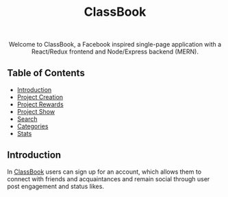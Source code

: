 <h1 align="center"> ClassBook </h1> <br>
<p align="center">
  <a href="https://classbook-pconde705.herokuapp.com/">
  </a>
</p>

<p align="center">
  Welcome to ClassBook, a Facebook inspired single-page application with a React/Redux frontend and Node/Express backend (MERN).
</p>

## Table of Contents

- [Introduction](#introduction)
- [Project Creation](#project-creation)
- [Project Rewards](#project-rewards)
- [Project Show](#project-show)
- [Search](#search)
- [Categories](#categories)
- [Stats](#stats)


## Introduction

In [ClassBook](https://classbook-pconde705.herokuapp.com/) users can sign up for an account, which allows them to connect with friends and acquaintances and remain social through user post engagement and status likes.
